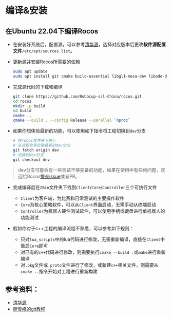 # 编译&安装

## 在Ubuntu 22.04下编译Rocos
* 在安装好系统后，配置源，可以参考[清华源](https://mirrors.tuna.tsinghua.edu.cn/help/ubuntu/)，选择对应版本后更改**软件源配置文件**`/etc/apt/sources.list`。

* 更新源并安装Rocos所需要的依赖
    ```bash
    sudo apt update
    sudo apt install git cmake build-essential libgl1-mesa-dev libode-dev qtbase5-dev qtdeclarative5-dev libqt5serialport5-dev libtolua++5.1-dev libeigen3-dev protobuf-compiler libprotobuf-dev qml-module-qtquick* qml-module-qtgamepad libfmt-dev
    ```

* 完成源代码的下载和编译
    ```bash
    git clone https://github.com/Robocup-ssl-China/rocos.git
    cd rocos
    mkdir -p build
    cd build
    cmake ..
    cmake --build . --config Release --parallel `nproc`
    ```

* 如果你想体验最新的功能，可以使用如下指令将工程切换到`dev`分支
    ```bash
    # 在rocos文件夹下执行
    # 从远程仓库拉取最新的dev分支
    git fetch origin dev
    # 切换到dev分支
    git checkout dev
    ```
> dev分支可能会有一些测试不够完备的功能，如果在使用中有任何问题，欢迎给Rocos[提交issue](https://github.com/Robocup-ssl-China/rocos/issues/new)或者PR。

* 完成编译后在`ZBin`文件夹下找到`Client`/`Core`/`Controller`三个可执行文件
    * `Client`为客户端，为比赛和日常测试的主要操作软件
    * `Core`为核心策略软件，可以从`Client`界面启动，无需手动从终端启动
    * `Controller`为机器人硬件测试软件，可以使用手柄或键盘进行单机器人的功能测试

* 假如你对于c++工程的编译流程不熟悉，可以参考如下规则：
    * 只对`lua_scripts`中的lua代码进行修改，无需重新编译，直接在`Client`中重启`Core`即可
    * 对已有的`c++`代码进行修改，则需要执行`cmake --build .`或`make`进行重新编译
    * 对`.pkg`文件或`.proto`文件进行了修改，或新建`c++`相关文件，则需要从`cmake ..`指令开始对工程进行重新构建

## 参考资料：
* [清华源](https://mirrors.tuna.tsinghua.edu.cn/help/ubuntu/)
* [廖雪峰的git教程](https://www.liaoxuefeng.com/wiki/896043488029600)